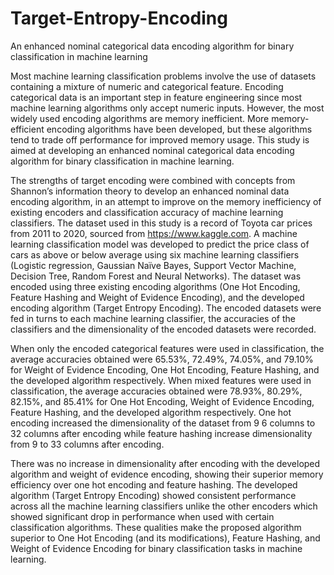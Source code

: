 # Target-Entropy-Encoding
An enhanced nominal categorical data encoding algorithm for binary classification in machine learning 

Most machine learning classification problems involve the use of datasets containing a mixture of numeric and categorical feature. Encoding categorical data is an important step in feature engineering since most machine learning algorithms only accept numeric inputs. However, the most widely used encoding algorithms are memory inefficient. More memory-efficient encoding algorithms have been developed, but these algorithms tend to trade off performance for improved memory usage. This study is aimed at developing an enhanced nominal categorical data encoding algorithm for binary classification in machine learning.

The strengths of target encoding were combined with concepts from Shannon’s information theory to develop an enhanced nominal data encoding algorithm, in an attempt to improve on the memory inefficiency of existing encoders and classification accuracy of machine learning classifiers. The dataset used in this study is a record of Toyota car prices from 2011 to 2020, sourced from https://www.kaggle.com. A machine learning classification model was developed to predict the price class of cars as above or below average using six machine learning classifiers (Logistic regression, Gaussian Naïve Bayes, Support Vector Machine, Decision Tree, Random Forest and Neural Networks). The dataset was encoded using three existing encoding algorithms (One Hot Encoding, Feature Hashing and Weight of Evidence Encoding), and the developed encoding algorithm (Target Entropy Encoding). The encoded datasets were fed in turns to each machine learning classifier, the accuracies of the classifiers and the dimensionality of the encoded datasets were recorded. 

When only the encoded categorical features were used in classification, the average accuracies obtained were 65.53%, 72.49%, 74.05%, and 79.10% for Weight of Evidence Encoding, One Hot Encoding, Feature Hashing, and the developed algorithm respectively. When mixed features were used in classification, the average accuracies obtained were 78.93%, 80.29%, 82.15%, and 85.41% for One Hot Encoding, Weight of Evidence Encoding, Feature Hashing, and the developed algorithm respectively. One hot encoding increased the dimensionality of the dataset from 9 6 columns to 32 columns after encoding while feature hashing increase dimensionality from 9 to 33 columns after encoding. 

There was no increase in dimensionality after encoding with the developed algorithm and weight of evidence encoding, showing their superior memory efficiency over one hot encoding and feature hashing. The developed algorithm (Target Entropy Encoding) showed consistent performance across all the machine learning classifiers unlike the other encoders which showed significant drop in performance when used with certain classification algorithms. These qualities make the proposed algorithm superior to One Hot Encoding (and its modifications), Feature Hashing, and Weight of Evidence Encoding for binary classification tasks in machine learning.
